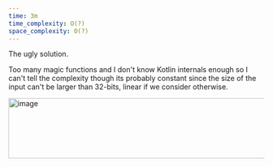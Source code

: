 ```yaml
---
time: 3m
time_complexity: O(?)
space_complexity: O(?)
---
```


The ugly solution.

Too many magic functions and I don't know Kotlin internals enough so I can't tell the complexity though its probably constant since the size of the input can't be larger than 32-bits, linear if we consider otherwise.

<img width="656" height="119" alt="image" src="https://github.com/user-attachments/assets/0646eaf7-5fe6-4bfb-ab6b-b2fe42f947c1" />
